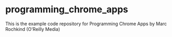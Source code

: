 programming_chrome_apps
=======================

This is the example code repository for Programming Chrome Apps by Marc Rochkind (O'Reilly Media)
